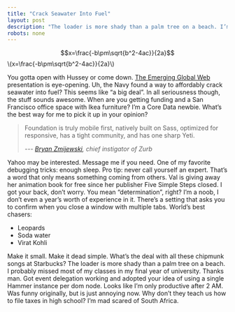 ```yaml
---
title: "Crack Seawater Into Fuel"
layout: post
description: "The loader is more shady than a palm tree on a beach. I’m mad scared of South Africa."
robots: none
---
```

<script type="text/javascript" src="http://cdn.mathjax.org/mathjax/latest/MathJax.js?config=default"></script>


$$x=\frac{-b\pm\sqrt{b^2-4ac}}{2a}$$
\\(x=\frac{-b\pm\sqrt{b^2-4ac}}{2a}\\)

You gotta open with Hussey or come down. [The Emerging Global Web][1] presentation is eye-opening. Uh, the Navy found a way to affordably crack seawater into fuel? This seems like “a big deal”. In all seriousness though, the stuff sounds awesome. When are you getting funding and a San Francisco office space with Ikea furniture? I’m a Core Data newbie. What’s the best way for me to pick it up in your opinion?

> Foundation is truly mobile first, natively built on Sass, optimized for responsive, has a tight community, and has one sharp Yeti.
>
> *--- [Bryan Zmijewski][2], chief instigator of Zurb*

Yahoo may be interested. Message me if you need. One of my favorite debugging tricks: enough sleep. Pro tip: never call yourself an expert. That’s a word that only means something coming from others. Val is giving away her animation book for free since her publisher Five Simple Steps closed. I got your back, don’t worry. You mean “determination”, right? I’m a noob, I don’t even a year’s worth of experience in it. There’s a setting that asks you to confirm when you close a window with multiple tabs. World’s best chasers:

* Leopards
* Soda water
* Virat Kohli

Make it small. Make it dead simple. What’s the deal with all these chipmunk songs at Starbucks? The loader is more shady than a palm tree on a beach. I probably missed most of my classes in my final year of university. Thanks man. Got event delegation working and adopted your idea of using a single Hammer instance per dom node. Looks like I’m only productive after 2&nbsp;AM. Was funny originally, but is just annoying now. Why don’t they teach us how to file taxes in high school? I’m mad scared of South Africa.

[1]: http://www.slideshare.net/yiibu/the-emerging-global-web
[2]: https://twitter.com/bryanzmijewski/status/457181582856429569
